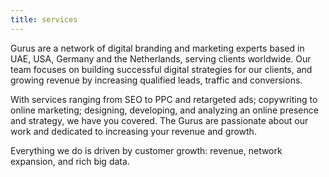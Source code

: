```yaml
---
title: services
---
```



Gurus are a network of digital branding and marketing experts based in UAE, USA, Germany and the Netherlands, serving clients worldwide. Our team focuses on building successful digital strategies for our clients, and growing revenue by increasing qualified leads, traffic and conversions.

With services ranging from SEO to PPC and retargeted ads; copywriting to online marketing; designing, developing, and analyzing an online presence and strategy, we have you covered. The Gurus are passionate about our work and dedicated to increasing your revenue and growth.

Everything we do is driven by customer growth: revenue, network expansion, and rich big data.
